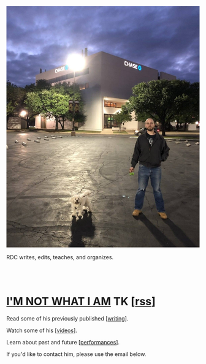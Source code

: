 [![](header.JPG)](index.html)


RDC writes, edits, teaches, and organizes.
<br><br><br><br>
# [I'M NOT WHAT I AM](log/log.html) TK [[rss](log/rss.xml)]

Read some of his previously published [[writing](writing/writing.html)].

Watch some of his [[videos](videos/videos.html)].

Learn about past and future [[performances](performances/performances.html)].

If you'd like to contact him, please use the email below.